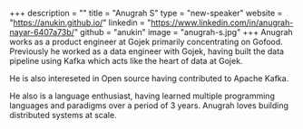 +++
description = ""
title = "Anugrah S"
type = "new-speaker"
website = "https://anukin.github.io/"
linkedin = "https://www.linkedin.com/in/anugrah-nayar-6407a73b/"
github = "anukin"
image = "anugrah-s.jpg"
+++
Anugrah works as a product engineer at Gojek primarily concentrating on Gofood. Previously he worked as a data engineer with Gojek, having built the data pipeline using Kafka which acts like the heart of data at Gojek.

He is also intereseted in Open source having contributed to Apache Kafka.

He also is a language enthusiast, having learned multiple programming languages and paradigms over a period of 3 years. Anugrah loves building distributed systems at scale.
